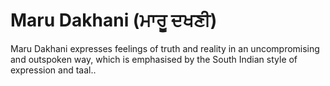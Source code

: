 # Maru Dakhani (ਮਾਰੂ ਦਖਣੀ)

Maru Dakhani expresses feelings of truth and reality in an uncompromising and outspoken way, which is emphasised by the South Indian style of expression and taal..